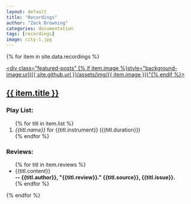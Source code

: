 ```yaml
---
layout: default
title: "Recordings"
author: "Zack Browning"
categories: documentation
tags: [recordings]
image: city-1.jpg
---
```


{% for item in site.data.recordings %}<article><a href="{{ item.url }}"><div class="featured-posts" {% if item.image %}style="background-image:url({{ site.github.url }}/assets/img/{{ item.image }})"{% endif %}><h2><span>{{ item.title }}</span></h2></div></a></article> <p><h3>Play List:</h3><ol>{% for titl in item.list %}<li><i>{{titl.name}}</i> for {{titl.instrument}} ({{titl.duration}})</li>{% endfor %}</ol></p> <p><h3>Reviews:</h3><ul>{% for titl in item.reviews %}<li>{{titl.content}}<br><b>-- {{titl.author}}, "{{titl.review}}." {{titl.source}}, {{titl.issue}}.</b></li>{% endfor %}</ul></p>{% endfor %}
